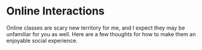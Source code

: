 # Online Interactions

Online classes are scary new territory for me, and I expect they may be unfamiliar for you as well.
Here are a few thoughts for how to make them an enjoyable social experience.


